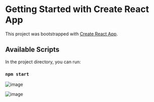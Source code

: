 # Getting Started with Create React App

This project was bootstrapped with [Create React App](https://github.com/facebook/create-react-app).

## Available Scripts

In the project directory, you can run:

### `npm start`

![image](https://user-images.githubusercontent.com/59670578/161362153-ea772457-e1d3-4dba-bb4b-a3675067935d.png)

![image](https://user-images.githubusercontent.com/59670578/161362165-a2474784-9f85-4168-b638-5769db97adf3.png)

